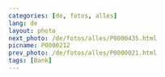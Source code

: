 ```yaml
---
categories: [de, fotos, alles]
lang: de
layout: photo
next_photo: /de/fotos/alles/P0000435.html
picname: P0000212
prev_photo: /de/fotos/alles/P0000021.html
tags: [Bank]
---
```

